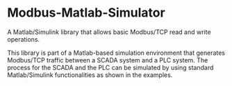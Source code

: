 # Modbus-Matlab-Simulator
A Matlab/Simulink library that allows basic Modbus/TCP read and write operations.

This library is part of a Matlab-based simulation environment that generates Modbus/TCP traffic between  a SCADA system and a PLC system. 
The process for the SCADA and the PLC can be simulated by using standard Matlab/Simulink functionalities as shown in the examples.  
